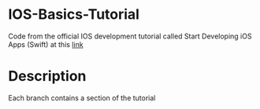 # IOS-Basics-Tutorial
Code from the official IOS development tutorial called Start Developing iOS Apps (Swift) at this [link](https://developer.apple.com/library/archive/referencelibrary/GettingStarted/DevelopiOSAppsSwift/index.html#//apple_ref/doc/uid/TP40015214-CH2-SW1)

# Description
Each branch contains a section of the tutorial
